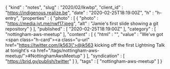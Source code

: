 {
  "kind" : "notes",
  "slug" : "2020/02/lkwbp",
  "client_id" : "https://indigenous.realize.be",
  "date" : "2020-02-25T18:19:00Z",
  "h" : "h-entry",
  "properties" : {
    "photo" : [ {
      "photo" : "https://media.jvt.me/nwf17.jpeg",
      "alt" : "Jamie's first slide showing a git repository"
    } ],
    "published" : [ "2020-02-25T18:19:00Z" ],
    "category" : [ "nottingham-aws-meetup" ],
    "content" : [ {
      "html" : "",
      "value" : "We've got <span class=\"h-card\"><a class=\"u-url\" href=\"https://twitter.com/jk563\">@jk563</a></span> kicking off the first Lightning Talk at tonight's <a href=\"/tags/nottingham-aws-meetup/\">#NottinghamAwsMeetup</a>"
    } ],
    "syndication" : [ "https://brid.gy/publish/twitter" ]
  },
  "tags" : [ "nottingham-aws-meetup" ]
}
